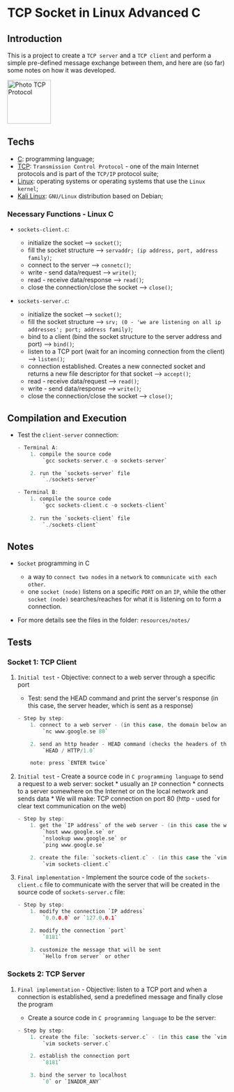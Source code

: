 # TCP Socket in Linux Advanced C

## Introduction

This is a project to create a `TCP server` and a `TCP client` and perform a simple pre-defined message exchange between them, and here are (so far) some notes on how it was developed.

<img height="100" width="100" alt="Photo TCP Protocol" src="https://media.geeksforgeeks.org/wp-content/uploads/20220330131350/StatediagramforserverandclientmodelofSocketdrawio2-448x660.png">

## Techs

* [C](https://www.iso.org/standard/74528.html): programming language;
* [TCP](TCP): `Transmission Control Protocol` - one of the main Internet protocols and is part of the `TCP/IP` protocol suite;
* [Linux](https://www.linux.org/): operating systems or operating systems that use the `Linux kernel`;
* [Kali Linux](https://www.kali.org/): `GNU/Linux` distribution based on Debian;

### Necessary Functions - Linux C
- `sockets-client.c`:   
    * initialize the socket --> `socket()`;
    * fill the socket structure --> `servaddr; (ip address, port, address family)`;
    * connect to the server --> `connetc()`;
    * write - send data/request --> `write()`;
    * read - receive data/response --> `read()`;
    * close the connection/close the socket --> `close()`;

- `sockets-server.c`:
    * initialize the socket --> `socket()`;
    * fill the socket structure --> `srv; (0 - 'we are listening on all ip addresses'; port; address family)`;
    * bind to a client (bind the socket structure to the server address and port) --> `bind()`;
    * listen to a TCP port (wait for an incoming connection from the client) --> `listen()`;
    * connection established. Creates a new connected socket and returns a new file descriptor for that socket --> `accept()`;
    * read - receive data/request --> `read()`;
    * write - send data/response --> `write()`;
    * close the connection/close the socket --> `close()`;

## Compilation and Execution

- Test the `client-server` connection:

    ```c
    - Terminal A:
        1. compile the source code
            `gcc sockets-server.c -o sockets-server`

        2. run the `sockets-server` file
            `./sockets-server`

    - Terminal B:
        1. compile the source code
            `gcc sockets-client.c -o sockets-client`
        
        2. run the `sockets-client` file
            `./sockets-client`
    ```

## Notes

- `Socket` programming in C
    * a way to `connect two nodes` in a `network` to `communicate with each other`.
    * one `socket (node)` listens on a specific `PORT` on an `IP`, while the other `socket (node)` searches/reaches for what it is listening on to form a connection.

- For more details see the files in the folder: `resources/notes/`

## Tests

### Socket 1: TCP Client
1. `Initial test` - Objective: connect to a web server through a specific port
    - Test: send the HEAD command and print the server's response (in this case, the server header, which is sent as a response)

    ```c
    - Step by step:
        1. connect to a web server - (in this case, the domain below and port 80 were used):
            `nc www.google.se 80`

        2. send an http header - HEAD command (checks the headers of the referenced web server - the response will only be the header)
            `HEAD / HTTP/1.0`

        note: press `ENTER twice`
    ```

2. `Initial test` - Create a source code in `C programming language` to send a request to a web server:
    socket
        * ​​usually an `IP` connection
        * connects to a server somewhere on the Internet or on the local network and sends data
        * We will make: TCP connection on port 80 (http - used for clear text communication on the web)

    ```c
    - Step by step:
        1. get the `IP address` of the web server - (in this case the web server will be: www.google.se 'or any other')
            `host www.google.se` or
            `nslookup www.google.se` or
            `ping www.google.se`

        2. create the file: `sockets-client.c` - (in this case the `vim` editor was used)
            `vim sockets-client.c`
    ```

3. `Final implementation` - Implement the source code of the `sockets-client.c` file to communicate with the server that will be created in the source code of `sockets-server.c` file:

    ```c
    - Step by step:
        1. modify the connection `IP address`
            `0.0.0.0` or `127.0.0.1`

        2. modify the connection `port`
            `8181`

        3. customize the message that will be sent
            `Hello from server` or other
    ```

### Sockets 2: TCP Server
1. `Final implementation` - Objective: listen to a TCP port and when a connection is established, send a predefined message and finally close the program

    - Create a source code in `C programming language` to be the server:

    ```c
    - Step by step:
        1. create the file: `sockets-server.c` - (in this case the `vim` editor was used)
            `vim sockets-server.c`

        2. establish the connection port
            `8181`

        3. bind the server to localhost
            `0` or `INADDR_ANY`
    ```
